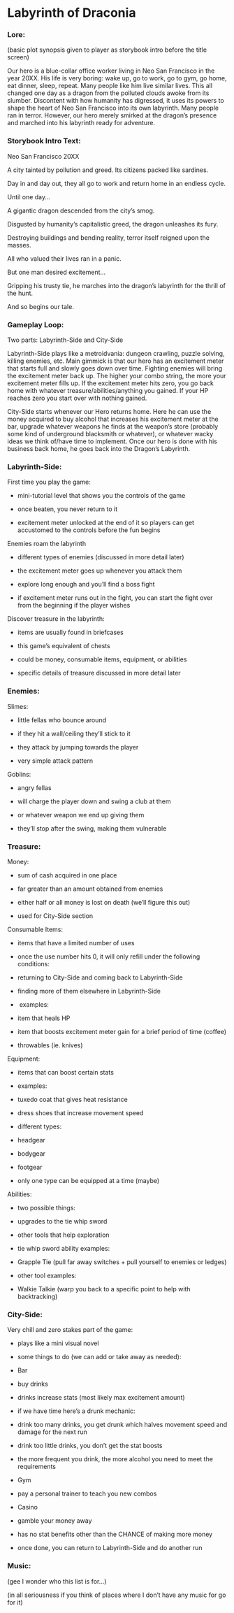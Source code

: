 # Labyrinth of Draconia

### Lore:

(basic plot synopsis given to player as storybook intro before the title screen)

  

Our hero is a blue-collar office worker living in Neo San Francisco in the year 20XX. His life is very boring: wake up, go to work, go to gym, go home, eat dinner, sleep, repeat. Many people like him live similar lives. This all changed one day as a dragon from the polluted clouds awoke from its slumber. Discontent with how humanity has digressed, it uses its powers to shape the heart of Neo San Francisco into its own labyrinth. Many people ran in terror. However, our hero merely smirked at the dragon’s presence and marched into his labyrinth ready for adventure. 

### Storybook Intro Text:

Neo San Francisco 20XX

A city tainted by pollution and greed. Its citizens packed like sardines.

Day in and day out, they all go to work and return home in an endless cycle.

Until one day…

A gigantic dragon descended from the city’s smog.

Disgusted by humanity’s capitalistic greed, the dragon unleashes its fury. 

Destroying buildings and bending reality, terror itself reigned upon the masses.

All who valued their lives ran in a panic. 

But one man desired excitement…

Gripping his trusty tie, he marches into the dragon’s labyrinth for the thrill of the hunt.

And so begins our tale. 

### Gameplay Loop:

Two parts: Labyrinth-Side and City-Side

Labyrinth-Side plays like a metroidvania: dungeon crawling, puzzle solving, killing enemies, etc. Main gimmick is that our hero has an excitement meter that starts full and slowly goes down over time. Fighting enemies will bring the excitement meter back up. The higher your combo string, the more your excitement meter fills up. If the excitement meter hits zero, you go back home with whatever treasure/abilities/anything you gained. If your HP reaches zero you start over with nothing gained. 


City-Side starts whenever our Hero returns home. Here he can use the money acquired to buy alcohol that increases his excitement meter at the bar, upgrade whatever weapons he finds at the weapon’s store (probably some kind of underground blacksmith or whatever), or whatever wacky ideas we think of/have time to implement. Once our hero is done with his business back home, he goes back into the Dragon’s Labyrinth. 

### Labyrinth-Side:

First time you play the game:

- mini-tutorial level that shows you the controls of the game
    
- once beaten, you never return to it
    
- excitement meter unlocked at the end of it so players can get accustomed to the controls before the fun begins 

    
Enemies roam the labyrinth

- different types of enemies (discussed in more detail later)
    
- the excitement meter goes up whenever you attack them 
    
- explore long enough and you’ll find a boss fight
    

- if excitement meter runs out in the fight, you can start the fight over from the beginning if the player wishes
    

Discover treasure in the labyrinth:

- items are usually found in briefcases
    

- this game’s equivalent of chests
    

- could be money, consumable items, equipment, or abilities
    
- specific details of treasure discussed in more detail later
    

### Enemies:

Slimes:

- little fellas who bounce around 
    
- if they hit a wall/ceiling they’ll stick to it
    
- they attack by jumping towards the player
    
- very simple attack pattern
    

Goblins:

- angry fellas
    
- will charge the player down and swing a club at them
    

- or whatever weapon we end up giving them
    

- they’ll stop after the swing, making them vulnerable 
    

### Treasure:

Money:

- sum of cash acquired in one place
    
- far greater than an amount obtained from enemies
    
- either half or all money is lost on death (we’ll figure this out)
    
- used for City-Side section 
    

Consumable Items:

- items that have a limited number of uses
    
- once the use number hits 0, it will only refill under the following conditions:
    

- returning to City-Side and coming back to Labyrinth-Side
    
- finding more of them elsewhere in Labyrinth-Side
    

-  examples:
    

- item that heals HP
    
- item that boosts excitement meter gain for a brief period of time (coffee)
    
- throwables (ie. knives)
    

Equipment:

- items that can boost certain stats
    
- examples:
    

- tuxedo coat that gives heat resistance
    
- dress shoes that increase movement speed
    

- different types:
    

- headgear
    
- bodygear 
    
- footgear 
    
- only one type can be equipped at a time (maybe)
    

Abilities:

- two possible things:
    

- upgrades to the tie whip sword
    
- other tools that help exploration
    

- tie whip sword ability examples:
    

- Grapple Tie (pull far away switches + pull yourself to enemies or ledges)
    

- other tool examples:
    

- Walkie Talkie (warp you back to a specific point to help with backtracking)
    

### City-Side:

Very chill and zero stakes part of the game:

- plays like a mini visual novel
    
- some things to do (we can add or take away as needed):
    

- Bar
    

- buy drinks
    
- drinks increase stats (most likely max excitement amount)
    
- if we have time here’s a drunk mechanic:
    

- drink too many drinks, you get drunk which halves movement speed and damage for the next run
    
- drink too little drinks, you don’t get the stat boosts
    
- the more frequent you drink, the more alcohol you need to meet the requirements 
    

- Gym
    

- pay a personal trainer to teach you new combos
    

- Casino
    

- gamble your money away
    
- has no stat benefits other than the CHANCE of making more money
    

- once done, you can return to Labyrinth-Side and do another run
    

### Music:

(gee I wonder who this list is for…)

(in all seriousness if you think of places where I don’t have any music for go for it)

